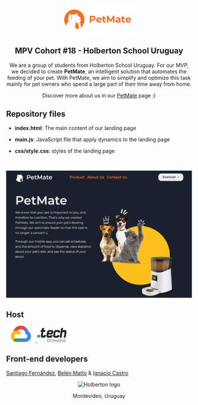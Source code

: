 <p align="center">
<img src="images/readme-images/petmate-isologo2.png" alt="petmate-isologo" width=40% heigth=40% >
</p>

<h2 align="center">MPV Cohort #18 - Holberton School Uruguay</h2>

<p align="center"> We are a group of students from Holberton School Uruguay. For our MVP, we decided to create <strong>PetMate</strong>, an intelligent solution that automates the feeding of your pet. With PetMate, we aim to simplify and optimize this task mainly for pet owners who spend a large part of their time away from home.

<p align="center">Discover more about us in our <a href="http://www.petmate.tech/">PetMate</a> page :)</p>

## Repository files
-  **index.html**: The main content of our landing page

- **main.js**: JavaScript file that apply dynamics to the landing page

- **css/style.css**: styles of the landing page

<br>

<p align="center">
    <img src="images/readme-images/landing-preview.png"></img>
</p>


## Host
<a href="https://cloud.google.com/?hl=en">
	<img src="images/readme-images/google-cloud-logo.png" width="80"></img>
</a>
<a href="https://get.tech/">
	<img src="images/readme-images/tech-domains-logo.png" width="80"></img>
</a>

<br>

## Front-end developers

<a href="https://www.linkedin.com/in/santiago-fern%C3%A1ndez-801641230/">Santiago Fernández</a>,
<a href="https://www.linkedin.com/in/mattobelen/">Belén Matto</a> &
<a href="https://www.linkedin.com/in/ignacio-castro347/">Ignacio Castro</a>


<p align="center">
	<a><img src="https://apply.holbertonschool.com/holberton-logo.png" alt="Holberton logo" width=18% heigth=18%></img></a>
</p>

<p align="center">Montevideo, Uruguay</p>